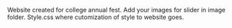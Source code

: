 Website created for college annual fest.
Add your images for slider in image folder.
Style.css where cutomization of style to website goes.
